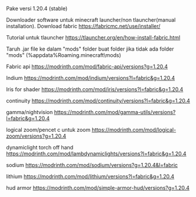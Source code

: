 Pake versi 1.20.4 (stable)

Downloader software untuk minecraft launcher/non tlauncher(manual installation).
Download fabric https://fabricmc.net/use/installer/

Tutorial untuk tlauncher
https://tlauncher.org/en/how-install-fabric.html

Taruh .jar file ke dalam "mods" folder buat folder jika tidak ada folder "mods" (%appdata%Roaming\.minecraft\mods)

Fabric api https://modrinth.com/mod/fabric-api/versions?g=1.20.4

Indium https://modrinth.com/mod/indium/versions?l=fabric&g=1.20.4

Iris for shader https://modrinth.com/mod/iris/versions?l=fabric&g=1.20.4

continuity https://modrinth.com/mod/continuity/versions?l=fabric&g=1.20.4

gamma/nightvision https://modrinth.com/mod/gamma-utils/versions?l=fabric&g=1.20.4

logical zoom/pencet c untuk zoom https://modrinth.com/mod/logical-zoom/versions?g=1.20.4

dynamiclight torch off hand https://modrinth.com/mod/lambdynamiclights/versions?l=fabric&g=1.20.4

sodium https://modrinth.com/mod/sodium/versions?g=1.20.4&l=fabric

lithium https://modrinth.com/mod/lithium/versions?l=fabric&g=1.20.4

hud armor https://modrinth.com/mod/simple-armor-hud/versions?g=1.20.4
